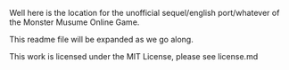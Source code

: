 Well here is the location for the unofficial sequel/english port/whatever of the Monster Musume Online Game.

This readme file will be expanded as we go along.

This work is licensed under the MIT License, please see license.md
